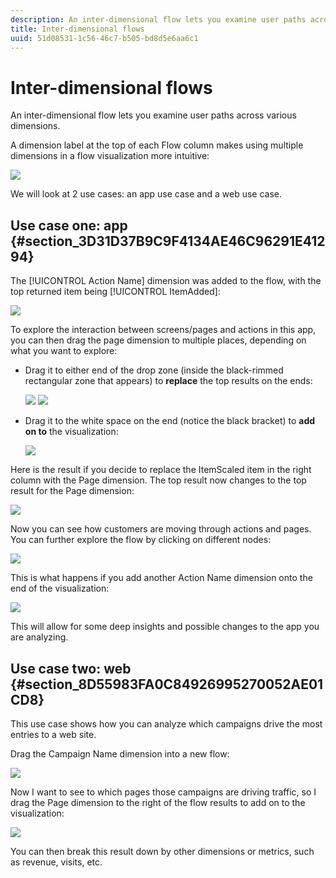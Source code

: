 ```yaml
---
description: An inter-dimensional flow lets you examine user paths across various dimensions.
title: Inter-dimensional flows
uuid: 51d08531-1c56-46c7-b505-bd8d5e6aa6c1
---
```


# Inter-dimensional flows

An inter-dimensional flow lets you examine user paths across various dimensions.

A dimension label at the top of each Flow column makes using multiple dimensions in a flow visualization more intuitive:

![](assets/flow.png)

We will look at 2 use cases: an app use case and a web use case.

## Use case one: app {#section_3D31D37B9C9F4134AE46C96291E41294}

The [!UICONTROL Action Name] dimension was added to the flow, with the top returned item being [!UICONTROL ItemAdded]:

![](assets/multi-dimensional-flow.png)

To explore the interaction between screens/pages and actions in this app, you can then drag the page dimension to multiple places, depending on what you want to explore:

* Drag it to either end of the drop zone (inside the black-rimmed rectangular zone that appears) to **replace** the top results on the ends:

  ![](assets/multi-dimensional-flow2.png) ![](assets/multi-dimensional-flow3.png)

* Drag it to the white space on the end (notice the black bracket) to **add on to** the visualization:

  ![](assets/multi-dimensional-flow4.png)

Here is the result if you decide to replace the ItemScaled item in the right column with the Page dimension. The top result now changes to the top result for the Page dimension:

![](assets/multi-dimensional-flow5.png)

Now you can see how customers are moving through actions and pages. You can further explore the flow by clicking on different nodes:

![](assets/multi-dimensional-flow6.png)

This is what happens if you add another Action Name dimension onto the end of the visualization:

![](assets/multi-dimensional-flow7.png)

This will allow for some deep insights and possible changes to the app you are analyzing.

## Use case two: web {#section_8D55983FA0C84926995270052AE01CD8}

This use case shows how you can analyze which campaigns drive the most entries to a web site.

Drag the Campaign Name dimension into a new flow:

![](assets/multi-dimensional-flow8.png)

Now I want to see to which pages those campaigns are driving traffic, so I drag the Page dimension to the right of the flow results to add on to the visualization:

![](assets/multi-dimensional-flow9.png)

You can then break this result down by other dimensions or metrics, such as revenue, visits, etc.
